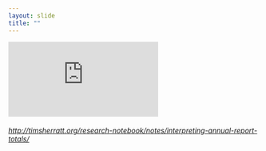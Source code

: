 ```yaml
---
layout: slide
title: ""
---
```


<section>
<iframe  class="stretch" frameborder="0" marginheight="0" marginwidth="0" src="http://timsherratt.org/research-notebook/notes/interpreting-annual-report-totals/"></iframe>
<h6><a class="external" href="http://timsherratt.org/research-notebook/notes/interpreting-annual-report-totals/">http://timsherratt.org/research-notebook/notes/interpreting-annual-report-totals/</a></h6>
</section>

